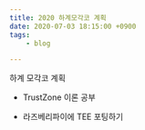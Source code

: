 ```yaml
---
title: 2020 하계모각코 계획
date: 2020-07-03 18:15:00 +0900
tags:
    - blog

---
```


하계 모각코 계획


 - TrustZone 이론 공부

 - 라즈베리파이에 TEE 포팅하기